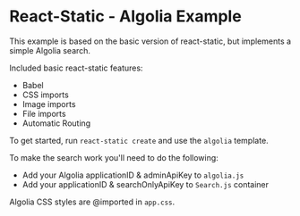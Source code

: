 # React-Static - Algolia Example

This example is based on the basic version of react-static, but implements a simple Algolia search.

Included basic react-static features:

* Babel
* CSS imports
* Image imports
* File imports
* Automatic Routing

To get started, run `react-static create` and use the `algolia` template.

To make the search work you'll need to do the following:

* Add your Algolia applicationID & adminApiKey to `algolia.js`
* Add your applicationID & searchOnlyApiKey to `Search.js` container

Algolia CSS styles are @imported in `app.css`.
